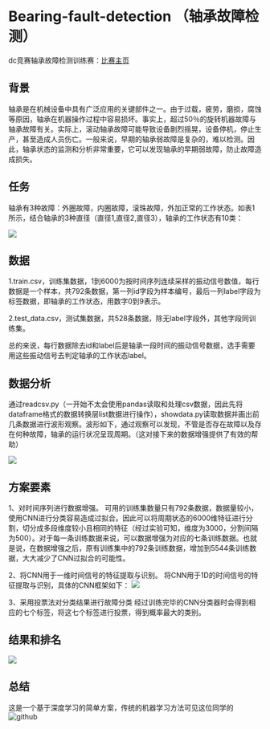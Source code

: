 Bearing-fault-detection （轴承故障检测）
========================
dc竞赛轴承故障检测训练赛：[比赛主页](https://www.dcjingsai.com/common/cmpt/%E8%BD%B4%E6%89%BF%E6%95%85%E9%9A%9C%E6%A3%80%E6%B5%8B%E8%AE%AD%E7%BB%83%E8%B5%9B_%E7%AB%9E%E8%B5%9B%E4%BF%A1%E6%81%AF.html)

背景
----
轴承是在机械设备中具有广泛应用的关键部件之一。由于过载，疲劳，磨损，腐蚀等原因，轴承在机器操作过程中容易损坏。事实上，超过50％的旋转机器故障与轴承故障有关。实际上，滚动轴承故障可能导致设备剧烈摇晃，设备停机，停止生产，甚至造成人员伤亡。一般来说，早期的轴承弱故障是复杂的，难以检测。因此，轴承状态的监测和分析非常重要，它可以发现轴承的早期弱故障，防止故障造成损失。

任务
----
轴承有3种故障：外圈故障，内圈故障，滚珠故障，外加正常的工作状态。如表1所示，结合轴承的3种直径（直径1,直径2,直径3），轴承的工作状态有10类：

![](https://github.com/zhangxiaoling/Bearing-fault-detection/blob/master/data/1.png)

数据
----
1.train.csv，训练集数据，1到6000为按时间序列连续采样的振动信号数值，每行数据是一个样本，共792条数据，第一列id字段为样本编号，最后一列label字段为标签数据，即轴承的工作状态，用数字0到9表示。

2.test_data.csv，测试集数据，共528条数据，除无label字段外，其他字段同训练集。

总的来说，每行数据除去id和label后是轴承一段时间的振动信号数据，选手需要用这些振动信号去判定轴承的工作状态label。

数据分析
-------
通过readcsv.py（一开始不太会使用pandas读取和处理csv数据，因此先将dataframe格式的数据转换层list数据进行操作），showdata.py读取数据并画出前几条数据进行波形观察。波形如下，通过观察可以发现，不管是否存在故障以及存在何种故障，轴承的运行状况呈现周期。（这对接下来的数据增强提供了有效的帮助）

![](https://github.com/zhangxiaoling/Bearing-fault-detection/blob/master/data/data.png)

方案要素
--------
1、对时间序列进行数据增强。
可用的训练集数量只有792条数据，数据量较小，使用CNN进行分类容易造成过拟合。因此可以将周期状态的6000维特征进行分割，切分成多段维度较小且相同的特征（经过实验可知，维度为3000，分割间隔为500）。对于每一条训练数据来说，可以数据增强为对应的七条训练数据。也就是说，在数据增强之后，原有训练集中的792条训练数据，增加到5544条训练数据，大大减少了CNN过拟合的可能性。

2、将CNN用于一维时间信号的特征提取与识别。
将CNN用于1D的时间信号的特征提取与识别，具体的CNN框架如下：
![](https://github.com/zhangxiaoling/Bearing-fault-detection/blob/master/data/2.png)

3、采用投票法对分类结果进行故障分类
经过训练完毕的CNN分类器时会得到相应的七个标签，将这七个标签进行投票，得到概率最大的类别。

结果和排名
---------
![](https://github.com/zhangxiaoling/Bearing-fault-detection/blob/master/WeChat%20Image_20190417160034.png)

总结
------
这是一个基于深度学习的简单方案，传统的机器学习方法可见这位同学的![github](https://github.com/luanshiyinyang/DataMiningProject/tree/Bearing)

